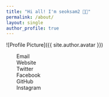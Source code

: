 ```yaml
---
title: "Hi all! I'm seoksam2 👋🏻"
permalink: /about/
layout: single
author_profile: true
---
```


![Profile Picture]({{ site.author.avatar }})



<style>a { text-decoration: none; }</style>
<div style="margin-left: 2em;">
  <i class="fas fa-fw fa-envelope-square"></i> <a href="mailto:your.name@email.com">Email</a><br>
  <i class="fas fa-fw fa-link"></i> <a href="https://your-website.com">Website</a><br>
  <i class="fab fa-fw fa-twitter-square"></i> <a href="https://twitter.com/">Twitter</a><br>
  <i class="fab fa-fw fa-facebook-square"></i> <a href="https://facebook.com/">Facebook</a><br>
  <i class="fab fa-fw fa-github"></i> <a href="https://github.com/">GitHub</a><br>
  <i class="fab fa-fw fa-instagram"></i> <a href="https://www.instagram.com/">Instagram</a>
</div>
